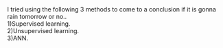 ##  

I tried using the following 3 methods to come to a conclusion if it is gonna rain tomorrow or no..       
1)Supervised learning.          
2)Unsupervised learning.   
3)ANN.    

